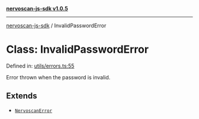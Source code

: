 [**nervoscan-js-sdk v1.0.5**](../README.md)

***

[nervoscan-js-sdk](../globals.md) / InvalidPasswordError

# Class: InvalidPasswordError

Defined in: [utils/errors.ts:55](https://github.com/nervotec/nervoscan-js/blob/a3e202b0aed347d51c982d0e67d7d962d141bec3/src/api/utils/errors.ts#L55)

Error thrown when the password is invalid.

## Extends

- [`NervoscanError`](NervoscanError.md)
